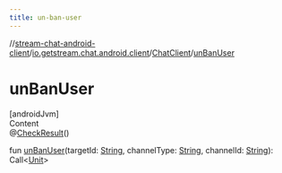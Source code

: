 ```yaml
---
title: un-ban-user
---
```

//[stream-chat-android-client](../../../index.md)/[io.getstream.chat.android.client](../index.md)/[ChatClient](index.md)/[unBanUser](unBanUser.md)



# unBanUser  
[androidJvm]  
Content  
@[CheckResult](https://developer.android.com/reference/kotlin/androidx/annotation/CheckResult.html)()  
  
fun [unBanUser](unBanUser.md)(targetId: [String](https://kotlinlang.org/api/latest/jvm/stdlib/kotlin/-string/index.html), channelType: [String](https://kotlinlang.org/api/latest/jvm/stdlib/kotlin/-string/index.html), channelId: [String](https://kotlinlang.org/api/latest/jvm/stdlib/kotlin/-string/index.html)): Call&lt;[Unit](https://kotlinlang.org/api/latest/jvm/stdlib/kotlin/-unit/index.html)&gt;  



